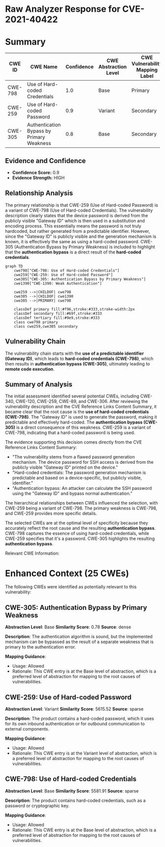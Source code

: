 # Raw Analyzer Response for CVE-2021-40422

# Summary
| CWE ID | CWE Name | Confidence | CWE Abstraction Level | CWE Vulnerability Mapping Label | CWE-Vulnerability Mapping Notes |
|---|---|---|---|---|---|
| CWE-798 | Use of Hard-coded Credentials | 1.0 | Base | Primary | Allowed |
| CWE-259 | Use of Hard-coded Password | 0.9 | Variant | Secondary | Allowed |
| CWE-305 | Authentication Bypass by Primary Weakness | 0.8 | Base | Secondary | Allowed |

## Evidence and Confidence

*   **Confidence Score:** 0.9
*   **Evidence Strength:** HIGH

## Relationship Analysis
The primary relationship is that CWE-259 (Use of Hard-coded Password) is a variant of CWE-798 (Use of Hard-coded Credentials). The vulnerability description clearly states that the device password is derived from the publicly visible "Gateway ID" which is then used in a substitution and encoding process. This essentially means the password is not truly hardcoded, but rather generated from a predictable identifier. However, since the "Gateway ID" is publicly visible and the generation mechanism is known, it is effectively the same as using a hard-coded password. CWE-305 (Authentication Bypass by Primary Weakness) is included to highlight that the **authentication bypass** is a direct result of the **hard-coded credentials**.

```mermaid
graph TD
    cwe798["CWE-798: Use of Hard-coded Credentials"]
    cwe259["CWE-259: Use of Hard-coded Password"]
    cwe305["CWE-305: Authentication Bypass by Primary Weakness"]
    cwe1390["CWE-1390: Weak Authentication"]
    
    cwe259 -->|CHILDOF| cwe798
    cwe305 -->|CHILDOF| cwe1390
    cwe305 -->|PRIMARY| cwe798
    
    classDef primary fill:#f96,stroke:#333,stroke-width:2px
    classDef secondary fill:#69f,stroke:#333
    classDef tertiary fill:#9e9,stroke:#333
    class cwe798 primary
    class cwe259,cwe305 secondary
```

## Vulnerability Chain
The vulnerability chain starts with the **use of a predictable identifier (Gateway ID)**, which leads to **hard-coded credentials (CWE-798)**, which then results in **authentication bypass (CWE-305)**, ultimately leading to **remote code execution**.

## Summary of Analysis
The initial assessment identified several potential CWEs, including CWE-340, CWE-120, CWE-259, CWE-89, and CWE-306. After reviewing the vulnerability description and the CVE Reference Links Content Summary, it became clear that the root cause is the **use of hard-coded credentials (CWE-798)**. The "Gateway ID" is used to generate the password, making it predictable and effectively hard-coded. The **authentication bypass (CWE-305)** is a direct consequence of this weakness. CWE-259 is a variant of CWE-798, indicating that a hard-coded password is being used.

The evidence supporting this decision comes directly from the CVE Reference Links Content Summary:

*   "The vulnerability stems from a flawed password generation mechanism. The device password for SSH access is derived from the publicly visible "Gateway ID" printed on the device."
*   "Hard-coded credentials: The password generation mechanism is predictable and based on a device-specific, but publicly visible, identifier."
*   "Authentication bypass: An attacker can calculate the SSH password using the "Gateway ID" and bypass normal authentication."

The hierarchical relationships between CWEs influenced the selection, with CWE-259 being a variant of CWE-798. The primary weakness is CWE-798, and CWE-259 provides more specific details.

The selected CWEs are at the optimal level of specificity because they accurately reflect the root cause and the resulting **authentication bypass**. CWE-798 captures the essence of using hard-coded credentials, while CWE-259 specifies that it's a password. CWE-305 highlights the resulting **authentication bypass**.

Relevant CWE Information:

# Enhanced Context (25 CWEs)
The following CWEs were identified as potentially relevant to this vulnerability:

## CWE-305: Authentication Bypass by Primary Weakness
**Abstraction Level**: Base
**Similarity Score**: 0.78
**Source**: dense

**Description**:
The authentication algorithm is sound, but the implemented mechanism can be bypassed as the result of a separate weakness that is primary to the authentication error.

**Mapping Guidance**:
- Usage: Allowed
- Rationale: This CWE entry is at the Base level of abstraction, which is a preferred level of abstraction for mapping to the root causes of vulnerabilities.

## CWE-259: Use of Hard-coded Password
**Abstraction Level**: Variant
**Similarity Score**: 5615.52
**Source**: sparse

**Description**:
The product contains a hard-coded password, which it uses for its own inbound authentication or for outbound communication to external components.

**Mapping Guidance**:
- Usage: Allowed
- Rationale: This CWE entry is at the Variant level of abstraction, which is a preferred level of abstraction for mapping to the root causes of vulnerabilities.

## CWE-798: Use of Hard-coded Credentials
**Abstraction Level**: Base
**Similarity Score**: 5581.91
**Source**: sparse

**Description**:
The product contains hard-coded credentials, such as a password or cryptographic key.

**Mapping Guidance**:
- Usage: Allowed
- Rationale: This CWE entry is at the Base level of abstraction, which is a preferred level of abstraction for mapping to the root causes of vulnerabilities.